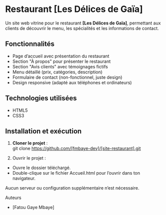 # Restaurant [Les Délices de Gaïa]

Un site web vitrine pour le restaurant **[Les Délices de Gaïa]**, permettant aux clients de découvrir le menu, les spécialités et les informations de contact.  

## Fonctionnalités
-  Page d’accueil avec présentation du restaurant
-  Section "À propos" pour présenter le restaurant
-  Section "Avis clients" avec témoignages fictifs    
-  Menu détaillé (prix, catégories, description)   
-  Formulaire de contact (non-fonctionnel, juste design)  
-  Design responsive (adapté aux téléphones et ordinateurs)  

## Technologies utilisées
- HTML5  
- CSS3  

## Installation et exécution
1. **Cloner le projet** :  
   git clone https://github.com/[fmbaye-dev]/[site-restaurant].git

2. Ouvrir le projet :
 - Ouvre le dossier téléchargé.
 - Double-clique sur le fichier Accueil.html pour l’ouvrir dans ton navigateur.

 Aucun serveur ou configuration supplémentaire n’est nécessaire.

 Auteurs
 - [Fatou Gaye Mbaye]
